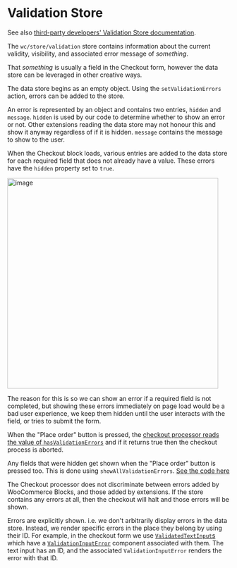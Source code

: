 # Validation Store <!-- omit in toc -->

See also [third-party developers' Validation Store documentation](../../third-party-developers/extensibility/data-store/validation.md).

The `wc/store/validation` store contains information about the current validity, visibility, and associated error message of _something_.

That _something_ is usually a field in the Checkout form, however the data store can be leveraged in other creative ways.

The data store begins as an empty object. Using the `setValidationErrors` action, errors can be added to the store.

An error is represented by an object and contains two entries, `hidden` and `message`. `hidden` is used by our code to determine whether to show an error or not. Other extensions reading the data store may not honour this and show it anyway regardless of if it is hidden. `message` contains the message to show to the user.

When the Checkout block loads, various entries are added to the data store for each required field that does not already have a value. These errors have the `hidden` property set to `true`.

<img width="478" alt="image" src="https://user-images.githubusercontent.com/5656702/210558764-cc271b30-03a0-444f-8cac-4c16179c8165.png">

The reason for this is so we can show an error if a required field is not completed, but showing these errors immediately on page load would be a bad user experience, we keep them hidden until the user interacts with the field, or tries to submit the form.

When the "Place order" button is pressed, the [checkout processor reads the value of `hasValidationErrors`](https://github.com/woocommerce/woocommerce-blocks/blob/4ead2e9a6ee567a3a868feae988c6c21edd00d12/assets/js/base/context/providers/cart-checkout/checkout-processor.ts#L160) and if it returns true then the checkout process is aborted.

Any fields that were hidden get shown when the "Place order" button is pressed too. This is done using `showAllValidationErrors`. [See the code here](https://github.com/woocommerce/woocommerce-blocks/blob/4ead2e9a6ee567a3a868feae988c6c21edd00d12/assets/js/blocks/checkout/block.tsx#L139)

The Checkout processor does not discriminate between errors added by WooCommerce Blocks, and those added by extensions. If the store contains any errors at all, then the checkout will halt and those errors will be shown.

Errors are explicitly shown. i.e. we don't arbitrarily display errors in the data store. Instead, we render specific errors in the place they belong by using their ID. For example, in the checkout form we use [`ValidatedTextInput`s](https://github.com/woocommerce/woocommerce-blocks/blob/2848a4b11025d9095511c6a92e68f4a2d05d21da/packages/checkout/components/text-input/validated-text-input.tsx) which have a [`ValidationInputError`](https://github.com/woocommerce/woocommerce-blocks/blob/d8ff1ce08a17a29d9f63a6fa4eeb894eea5dd609/packages/checkout/components/validation-input-error/index.tsx) component associated with them. The text input has an ID, and the associated `ValidationInputError` renders the error with that ID.
